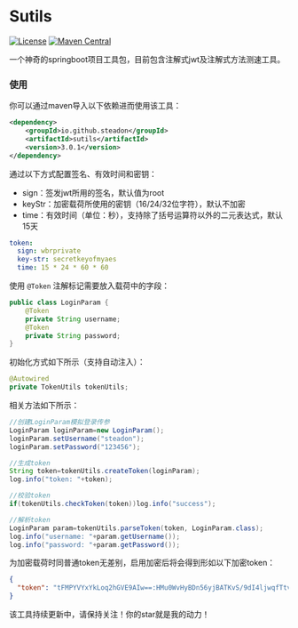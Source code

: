 # Sutils

[![License](https://img.shields.io/badge/license-Apache%202.0-blue.svg)](https://github.com/your-username/your-repository/blob/master/LICENSE)
[![Maven Central](https://img.shields.io/maven-central/v/io.github.steadon/utils.svg)](https://mvnrepository.com/artifact/io.github.steadon/utils)

一个神奇的springboot项目工具包，目前包含注解式jwt及注解式方法测速工具。

### 使用

你可以通过maven导入以下依赖进而使用该工具：

```xml
<dependency>
    <groupId>io.github.steadon</groupId>
    <artifactId>sutils</artifactId>
    <version>3.0.1</version>
</dependency>
```

通过以下方式配置签名、有效时间和密钥：

- sign：签发jwt所用的签名，默认值为root
- keyStr：加密载荷所使用的密钥（16/24/32位字符），默认不加密
- time：有效时间（单位：秒），支持除了括号运算符以外的二元表达式，默认15天

```yml
token:
  sign: wbrprivate
  key-str: secretkeyofmyaes
  time: 15 * 24 * 60 * 60
```

使用 `@Token` 注解标记需要放入载荷中的字段：

```java
public class LoginParam {
    @Token
    private String username;
    @Token
    private String password;
}
```

初始化方式如下所示（支持自动注入）：

```java
@Autowired
private TokenUtils tokenUtils;
```

相关方法如下所示：

```java
//创建LoginParam模拟登录传参
LoginParam loginParam=new LoginParam();
loginParam.setUsername("steadon");
loginParam.setPassword("123456");

//生成token
String token=tokenUtils.createToken(loginParam);
log.info("token: "+token);

//校验token
if(tokenUtils.checkToken(token))log.info("success");

//解析token
LoginParam param=tokenUtils.parseToken(token, LoginParam.class);
log.info("username: "+param.getUsername());
log.info("password: "+param.getPassword());
```

为加密载荷时同普通token无差别，启用加密后将会得到形如以下加密token：

```json
{
  "token": "tFMPYVYxYkLoq2hGVE9AIw==:HMu0WvHyBDn56yjBATKvS/9dI4ljwqfTtvW2gzGuuFqlVrRGr4PQePhNbe5+Dh1Ii9flM2cjcqh9ITb3jmKuI7q7zJ5BhCPl/sjfNWcSDELi7X9SgVXJVLHIRQuDmB4SykAw09dgKbmpDATliuX5CXKtBt8bVS+fAtL3+p5CapoyG8SDjuz3Fwt6S7kVz+pc4yR6iU2E9IPuS1gRGUcelg=="
}
```

该工具持续更新中，请保持关注！你的star就是我的动力！
